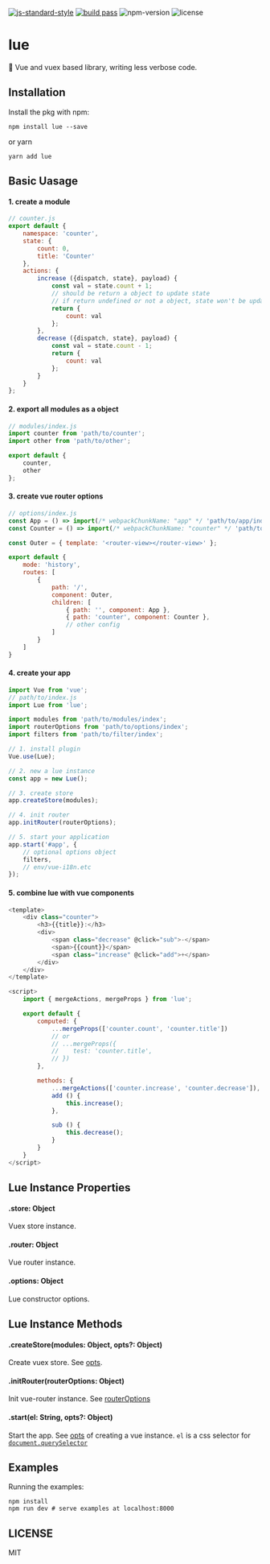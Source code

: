 [![js-standard-style](https://img.shields.io/badge/code%20style-standard-brightgreen.svg)](http://standardjs.com) [![build pass](https://api.travis-ci.org/dwqs/lue.svg?branch=master)](https://travis-ci.org/dwqs/lue) ![npm-version](https://img.shields.io/npm/v/lue.svg) ![license](https://img.shields.io/npm/l/lue.svg)

# lue
:seedling: Vue and vuex based library, writing less verbose code.

## Installation
Install the pkg with npm:
```
npm install lue --save
```
or yarn
```
yarn add lue
```

## Basic Uasage
#### 1. create a module
```js
// counter.js
export default {
    namespace: 'counter',
    state: {
        count: 0,
        title: 'Counter'
    },
    actions: {
        increase ({dispatch, state}, payload) {
            const val = state.count + 1;
            // should be return a object to update state
            // if return undefined or not a object, state won't be updated 
            return {
                count: val
            };
        },
        decrease ({dispatch, state}, payload) {
            const val = state.count - 1;         
            return {
                count: val
            };
        }
    }  
};
```

#### 2. export all modules as a object
```js
// modules/index.js
import counter from 'path/to/counter';
import other from 'path/to/other';

export default {
    counter,
    other
};
```

#### 3. create vue router options
```js
// options/index.js
const App = () => import(/* webpackChunkName: "app" */ 'path/to/app/index.vue');
const Counter = () => import(/* webpackChunkName: "counter" */ 'path/to/counter/index');

const Outer = { template: '<router-view></router-view>' };

export default {
    mode: 'history',
    routes: [
        {
            path: '/',
            component: Outer,
            children: [
                { path: '', component: App },
                { path: 'counter', component: Counter },
                // other config
            ]
        }
    ]
}
```

#### 4. create your app
```js
import Vue from 'vue';
// path/to/index.js
import Lue from 'lue';

import modules from 'path/to/modules/index';
import routerOptions from 'path/to/options/index';
import filters from 'path/to/filter/index';

// 1. install plugin
Vue.use(Lue);

// 2. new a lue instance
const app = new Lue();

// 3. create store
app.createStore(modules);

// 4. init router
app.initRouter(routerOptions);

// 5. start your application
app.start('#app', {
    // optional options object
    filters,
    // env/vue-i18n.etc
});
```

#### 5. combine lue with vue components
```js
<template>
    <div class="counter">
        <h3>{{title}}:</h3>
        <div>
            <span class="decrease" @click="sub">-</span>
            <span>{{count}}</span>
            <span class="increase" @click="add">+</span>
        </div>
    </div>
</template>

<script>
    import { mergeActions, mergeProps } from 'lue';

    export default {
        computed: {
            ...mergeProps(['counter.count', 'counter.title'])
            // or
            // ...mergeProps({
            //    test: 'counter.title',
            // })
        },

        methods: {
            ...mergeActions(['counter.increase', 'counter.decrease']),
            add () {
                this.increase();
            },

            sub () {
                this.decrease();
            }
        }
    }
</script>
```

## Lue Instance Properties
#### .store: Object
Vuex store instance.

#### .router: Object
Vue router instance.

#### .options: Object
Lue constructor options.

## Lue Instance Methods
#### .createStore(modules: Object, opts?: Object)
Create vuex store. See [opts](https://vuex.vuejs.org/en/api.html).

#### .initRouter(routerOptions: Object)
Init vue-router instance. See [routerOptions](https://router.vuejs.org/en/api/options.html)

#### .start(el: String, opts?: Object)
Start the app. See [opts](https://vuejs.org/v2/guide/instance.html#Creating-a-Vue-Instance) of creating a vue instance. `el` is a css selector for [`document.querySelector`](https://developer.mozilla.org/en-US/docs/Web/API/Document/querySelector)

## Examples
Running the examples:

```
npm install
npm run dev # serve examples at localhost:8000
```

## LICENSE
MIT
